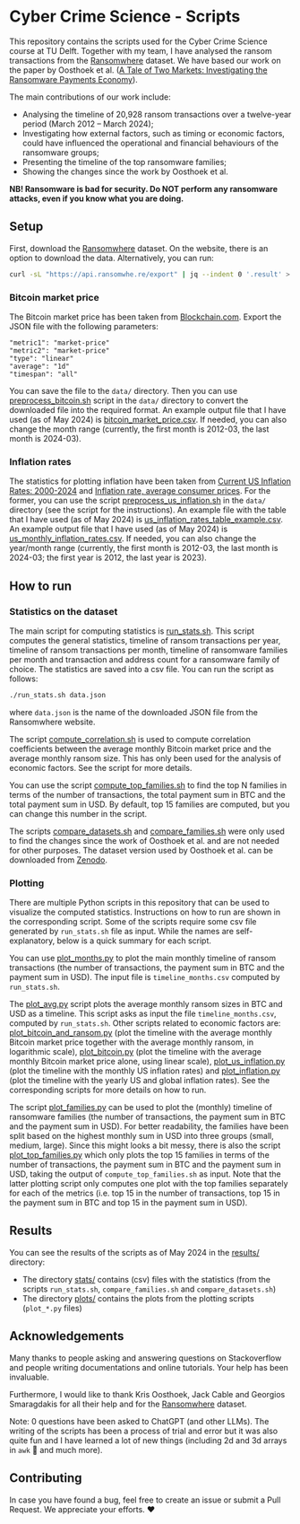 # Cyber Crime Science - Scripts

This repository contains the scripts used for the Cyber Crime Science course at TU Delft. Together with my team, I have analysed the ransom transactions from the [Ransomwhere](https://ransomwhe.re/) dataset. We have based our work on the paper by Oosthoek et al. ([A Tale of Two Markets: Investigating the Ransomware Payments Economy](https://dl.acm.org/doi/10.1145/3582489)).

The main contributions of our work include:
- Analysing the timeline of 20,928 ransom transactions over a twelve-year period (March 2012 – March 2024);
- Investigating how external factors, such as timing or economic factors, could have influenced the operational and financial behaviours of the ransomware groups;
- Presenting the timeline of the top ransomware families;
- Showing the changes since the work by Oosthoek et al.

**NB! Ransomware is bad for security. Do NOT perform any ransomware attacks, even if you know what you are doing.**

## Setup

First, download the [Ransomwhere](https://ransomwhe.re/) dataset. On the website, there is an option to download the data. Alternatively, you can run:

```bash
curl -sL "https://api.ransomwhe.re/export" | jq --indent 0 '.result' > data.json
```

### Bitcoin market price

The Bitcoin market price has been taken from [Blockchain.com](https://www.blockchain.com/explorer/charts/market-price). Export the JSON file with the following parameters:

```
"metric1": "market-price"
"metric2": "market-price"
"type": "linear"
"average": "1d"
"timespan": "all"
```

You can save the file to the `data/` directory. Then you can use [preprocess\_bitcoin.sh](data/preprocess_bitcoin.sh) script in the `data/` directory to convert the downloaded file into the required format. An example output file that I have used (as of May 2024) is [bitcoin\_market\_price.csv](./data/bitcoin_market_price.csv).
If needed, you can also change the month range (currently, the first month is 2012-03, the last month is 2024-03).

### Inflation rates

The statistics for plotting inflation have been taken from [Current US Inflation Rates: 2000-2024](https://www.usinflationcalculator.com/inflation/current-inflation-rates/) and [Inflation rate, average consumer prices](https://www.imf.org/external/datamapper/PCPIPCH@WEO/WEOWORLD). For the former, you can use the script [preprocess\_us\_inflation.sh](data/preprocess_us_inflation.sh) in the `data/` directory (see the script for the instructions). An example file with the table that I have used (as of May 2024) is [us\_inflation\_rates\_table\_example.csv](us_inflation_rates_table_example.csv). An example output file that I have used (as of May 2024) is [us\_monthly\_inflation\_rates.csv](us_monthly_inflation_rates.csv). If needed, you can also change the year/month range (currently, the first month is 2012-03, the last month is 2024-03; the first year is 2012, the last year is 2023).

## How to run

### Statistics on the dataset

The main script for computing statistics is [run\_stats.sh](./run_stats.sh). This script computes the general statistics, timeline of ransom transactions per year, timeline of ransom transactions per month, timeline of ransomware families per month and transaction and address count for a ransomware family of choice. The statistics are saved into a csv file. You can run the script as follows:

```bash
./run_stats.sh data.json
```

where `data.json` is the name of the downloaded JSON file from the Ransomwhere website.

The script [compute\_correlation.sh](./compute_correlation.sh) is used to compute correlation coefficients between the average monthly Bitcoin market price and the average monthly ransom size. This has only been used for the analysis of economic factors. See the script for more details.

You can use the script [compute\_top\_families.sh](./compute_top_families.sh) to find the top N families in terms of the number of transactions, the total payment sum in BTC and the total payment sum in USD. By default, top 15 families are computed, but you can change this number in the script.

The scripts [compare\_datasets.sh](./compare_datasets.sh) and [compare\_families.sh](./compare_families.sh) were only used to find the changes since the work of Oosthoek et al. and are not needed for other purposes. The dataset version used by Oosthoek et al. can be downloaded from [Zenodo](https://zenodo.org/records/6512123).

### Plotting

There are multiple Python scripts in this repository that can be used to visualize the computed statistics. Instructions on how to run are shown in the corresponding script. Some of the scripts require some csv file generated by `run_stats.sh` file as input. While the names are self-explanatory, below is a quick summary for each script.

You can use [plot\_months.py](plot_months.py) to plot the main monthly timeline of ransom transactions (the number of transactions, the payment sum in BTC and the payment sum in USD). The input file is `timeline_months.csv` computed by `run_stats.sh`.

The [plot\_avg.py](plot_avg.py) script plots the average monthly ransom sizes in BTC and USD as a timeline. This script asks as input the file `timeline_months.csv`, computed by `run_stats.sh`. Other scripts related to economic factors are: [plot\_bitcoin\_and\_ransom.py](plot_bitcoin_and_ransom.py) (plot the timeline with the average monthly Bitcoin market price together with the average monthly ransom, in logarithmic scale), [plot\_bitcoin.py](plot_bitcoin.py) (plot the timeline with the average monthly Bitcoin market price alone, using linear scale), [plot\_us\_inflation.py](plot_us_inflation.py) (plot the timeline with the monthly US inflation rates) and [plot\_inflation.py](plot_inflation.py) (plot the timeline with the yearly US and global inflation rates). See the corresponding scripts for more details on how to run.

The script [plot\_families.py](plot_families.py) can be used to plot the (monthly) timeline of ransomware families (the number of transactions, the payment sum in BTC and the payment sum in USD). For better readability, the families have been split based on the highest monthly sum in USD into three groups (small, medium, large). Since this might looks a bit messy, there is also the script [plot\_top\_families.py](plot_top_families.py) which only plots the top 15 families in terms of the number of transactions, the payment sum in BTC and the payment sum in USD, taking the output of `compute_top_families.sh` as input. Note that the latter plotting script only computes one plot with the top families separately for each of the metrics (i.e. top 15 in the number of transactions, top 15 in the payment sum in BTC and top 15 in the payment sum in USD).

## Results

You can see the results of the scripts as of May 2024 in the [results/](./results/) directory:
- The directory [stats/](./results/stats/) contains (csv) files with the statistics (from the scripts `run_stats.sh`, `compare_families.sh` and `compare_datasets.sh`)
- The directory [plots/](./results/plots/) contains the plots from the plotting scripts (`plot_*.py` files)

## Acknowledgements

Many thanks to people asking and answering questions on Stackoverflow and people writing documentations and online tutorials. Your help has been invaluable.

Furthermore, I would like to thank Kris Oosthoek, Jack Cable and Georgios Smaragdakis for all their help and for the [Ransomwhere](https://ransomwhe.re/) dataset.

Note: 0 questions have been asked to ChatGPT (and other LLMs). The writing of the scripts has been a process of trial and error but it was also quite fun and I have learned a lot of new things (including 2d and 3d arrays in `awk` 🙂 and much more).

## Contributing

In case you have found a bug, feel free to create an issue or submit a Pull Request. We appreciate your efforts. ❤️

